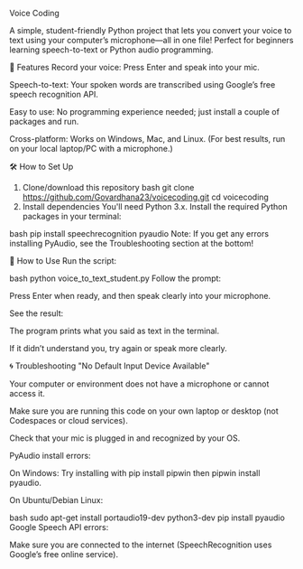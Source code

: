Voice Coding

A simple, student-friendly Python project that lets you convert your voice to text using your computer’s microphone—all in one file!
Perfect for beginners learning speech-to-text or Python audio programming.

🎤 Features
Record your voice: Press Enter and speak into your mic.

Speech-to-text: Your spoken words are transcribed using Google’s free speech recognition API.

Easy to use: No programming experience needed; just install a couple of packages and run.

Cross-platform: Works on Windows, Mac, and Linux. (For best results, run on your local laptop/PC with a microphone.)

🛠️ How to Set Up
1. Clone/download this repository
bash
git clone https://github.com/Govardhana23/voicecoding.git
cd voicecoding
2. Install dependencies
You'll need Python 3.x.
Install the required Python packages in your terminal:

bash
pip install speechrecognition pyaudio
Note:
If you get any errors installing PyAudio, see the Troubleshooting section at the bottom!

🚀 How to Use
Run the script:

bash
python voice_to_text_student.py
Follow the prompt:

Press Enter when ready, and then speak clearly into your microphone.

See the result:

The program prints what you said as text in the terminal.

If it didn’t understand you, try again or speak more clearly.

🌀 Troubleshooting
"No Default Input Device Available"

Your computer or environment does not have a microphone or cannot access it.

Make sure you are running this code on your own laptop or desktop (not Codespaces or cloud services).

Check that your mic is plugged in and recognized by your OS.

PyAudio install errors:

On Windows: Try installing with pip install pipwin then pipwin install pyaudio.

On Ubuntu/Debian Linux:

bash
sudo apt-get install portaudio19-dev python3-dev
pip install pyaudio
Google Speech API errors:

Make sure you are connected to the internet (SpeechRecognition uses Google’s free online service).
